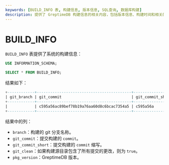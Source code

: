 ```yaml
---
keywords: [BUILD_INFO 表, 构建信息, 版本信息, SQL查询, 数据库构建]
description: 提供了 GreptimeDB 构建信息的相关内容，包括版本信息、构建时间和相关的 SQL 查询示例。
---
```


# BUILD_INFO

`BUILD_INFO` 表提供了系统的构建信息：

```sql
USE INFORMATION_SCHEMA;

SELECT * FROM BUILD_INFO;
```

结果如下：

```sql
+------------+------------------------------------------+------------------+-----------+-------------+
| git_branch | git_commit                               | git_commit_short | git_clean | pkg_version |
+------------+------------------------------------------+------------------+-----------+-------------+
|            | c595a56ac89bef78b19a76aa60d8c6bcac7354a5 | c595a56a         | true      | 0.9.0       |
+------------+------------------------------------------+------------------+-----------+-------------+
```

结果中的列：

* `branch`：构建的 git 分支名称。
* `git_commit`：提交构建的 `commit`。
* `git_commit_short`：提交构建的 `commit` 缩写。
* `git_clean`：如果构建源目录包含了所有提交的更改，则为 `true`。
* `pkg_version`：GreptimeDB 版本。
